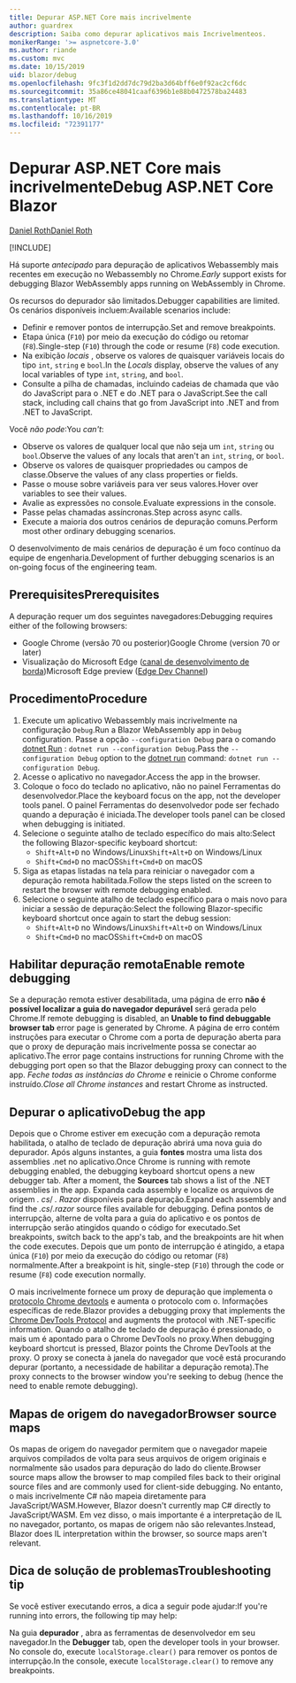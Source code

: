 ```yaml
---
title: Depurar ASP.NET Core mais incrivelmente
author: guardrex
description: Saiba como depurar aplicativos mais Incrivelmenteos.
monikerRange: '>= aspnetcore-3.0'
ms.author: riande
ms.custom: mvc
ms.date: 10/15/2019
uid: blazor/debug
ms.openlocfilehash: 9fc3f1d2dd7dc79d2ba3d64bff6e0f92ac2cf6dc
ms.sourcegitcommit: 35a86ce48041caaf6396b1e88b0472578ba24483
ms.translationtype: MT
ms.contentlocale: pt-BR
ms.lasthandoff: 10/16/2019
ms.locfileid: "72391177"
---
```

# <a name="debug-aspnet-core-blazor"></a><span data-ttu-id="77414-103">Depurar ASP.NET Core mais incrivelmente</span><span class="sxs-lookup"><span data-stu-id="77414-103">Debug ASP.NET Core Blazor</span></span>

[<span data-ttu-id="77414-104">Daniel Roth</span><span class="sxs-lookup"><span data-stu-id="77414-104">Daniel Roth</span></span>](https://github.com/danroth27)

[!INCLUDE[](~/includes/blazorwasm-preview-notice.md)]

<span data-ttu-id="77414-105">Há suporte *antecipado* para depuração de aplicativos Webassembly mais recentes em execução no Webassembly no Chrome.</span><span class="sxs-lookup"><span data-stu-id="77414-105">*Early* support exists for debugging Blazor WebAssembly apps running on WebAssembly in Chrome.</span></span>

<span data-ttu-id="77414-106">Os recursos do depurador são limitados.</span><span class="sxs-lookup"><span data-stu-id="77414-106">Debugger capabilities are limited.</span></span> <span data-ttu-id="77414-107">Os cenários disponíveis incluem:</span><span class="sxs-lookup"><span data-stu-id="77414-107">Available scenarios include:</span></span>

* <span data-ttu-id="77414-108">Definir e remover pontos de interrupção.</span><span class="sxs-lookup"><span data-stu-id="77414-108">Set and remove breakpoints.</span></span>
* <span data-ttu-id="77414-109">Etapa única (`F10`) por meio da execução do código ou retomar (`F8`).</span><span class="sxs-lookup"><span data-stu-id="77414-109">Single-step (`F10`) through the code or resume (`F8`) code execution.</span></span>
* <span data-ttu-id="77414-110">Na exibição *locais* , observe os valores de quaisquer variáveis locais do tipo `int`, `string` e `bool`.</span><span class="sxs-lookup"><span data-stu-id="77414-110">In the *Locals* display, observe the values of any local variables of type `int`, `string`, and `bool`.</span></span>
* <span data-ttu-id="77414-111">Consulte a pilha de chamadas, incluindo cadeias de chamada que vão do JavaScript para o .NET e do .NET para o JavaScript.</span><span class="sxs-lookup"><span data-stu-id="77414-111">See the call stack, including call chains that go from JavaScript into .NET and from .NET to JavaScript.</span></span>

<span data-ttu-id="77414-112">Você *não pode*:</span><span class="sxs-lookup"><span data-stu-id="77414-112">You *can't*:</span></span>

* <span data-ttu-id="77414-113">Observe os valores de qualquer local que não seja um `int`, `string` ou `bool`.</span><span class="sxs-lookup"><span data-stu-id="77414-113">Observe the values of any locals that aren't an `int`, `string`, or `bool`.</span></span>
* <span data-ttu-id="77414-114">Observe os valores de quaisquer propriedades ou campos de classe.</span><span class="sxs-lookup"><span data-stu-id="77414-114">Observe the values of any class properties or fields.</span></span>
* <span data-ttu-id="77414-115">Passe o mouse sobre variáveis para ver seus valores.</span><span class="sxs-lookup"><span data-stu-id="77414-115">Hover over variables to see their values.</span></span>
* <span data-ttu-id="77414-116">Avalie as expressões no console.</span><span class="sxs-lookup"><span data-stu-id="77414-116">Evaluate expressions in the console.</span></span>
* <span data-ttu-id="77414-117">Passe pelas chamadas assíncronas.</span><span class="sxs-lookup"><span data-stu-id="77414-117">Step across async calls.</span></span>
* <span data-ttu-id="77414-118">Execute a maioria dos outros cenários de depuração comuns.</span><span class="sxs-lookup"><span data-stu-id="77414-118">Perform most other ordinary debugging scenarios.</span></span>

<span data-ttu-id="77414-119">O desenvolvimento de mais cenários de depuração é um foco contínuo da equipe de engenharia.</span><span class="sxs-lookup"><span data-stu-id="77414-119">Development of further debugging scenarios is an on-going focus of the engineering team.</span></span>

## <a name="prerequisites"></a><span data-ttu-id="77414-120">Prerequisites</span><span class="sxs-lookup"><span data-stu-id="77414-120">Prerequisites</span></span>

<span data-ttu-id="77414-121">A depuração requer um dos seguintes navegadores:</span><span class="sxs-lookup"><span data-stu-id="77414-121">Debugging requires either of the following browsers:</span></span>

* <span data-ttu-id="77414-122">Google Chrome (versão 70 ou posterior)</span><span class="sxs-lookup"><span data-stu-id="77414-122">Google Chrome (version 70 or later)</span></span>
* <span data-ttu-id="77414-123">Visualização do Microsoft Edge ([canal de desenvolvimento de borda](https://www.microsoftedgeinsider.com))</span><span class="sxs-lookup"><span data-stu-id="77414-123">Microsoft Edge preview ([Edge Dev Channel](https://www.microsoftedgeinsider.com))</span></span>

## <a name="procedure"></a><span data-ttu-id="77414-124">Procedimento</span><span class="sxs-lookup"><span data-stu-id="77414-124">Procedure</span></span>

1. <span data-ttu-id="77414-125">Execute um aplicativo Webassembly mais incrivelmente na configuração `Debug`.</span><span class="sxs-lookup"><span data-stu-id="77414-125">Run a Blazor WebAssembly app in `Debug` configuration.</span></span> <span data-ttu-id="77414-126">Passe a opção `--configuration Debug` para o comando [dotnet Run](/dotnet/core/tools/dotnet-run) : `dotnet run --configuration Debug`.</span><span class="sxs-lookup"><span data-stu-id="77414-126">Pass the `--configuration Debug` option to the [dotnet run](/dotnet/core/tools/dotnet-run) command: `dotnet run --configuration Debug`.</span></span>
1. <span data-ttu-id="77414-127">Acesse o aplicativo no navegador.</span><span class="sxs-lookup"><span data-stu-id="77414-127">Access the app in the browser.</span></span>
1. <span data-ttu-id="77414-128">Coloque o foco do teclado no aplicativo, não no painel Ferramentas do desenvolvedor.</span><span class="sxs-lookup"><span data-stu-id="77414-128">Place the keyboard focus on the app, not the developer tools panel.</span></span> <span data-ttu-id="77414-129">O painel Ferramentas do desenvolvedor pode ser fechado quando a depuração é iniciada.</span><span class="sxs-lookup"><span data-stu-id="77414-129">The developer tools panel can be closed when debugging is initiated.</span></span>
1. <span data-ttu-id="77414-130">Selecione o seguinte atalho de teclado específico do mais alto:</span><span class="sxs-lookup"><span data-stu-id="77414-130">Select the following Blazor-specific keyboard shortcut:</span></span>
   * <span data-ttu-id="77414-131">`Shift+Alt+D` no Windows/Linux</span><span class="sxs-lookup"><span data-stu-id="77414-131">`Shift+Alt+D` on Windows/Linux</span></span>
   * <span data-ttu-id="77414-132">`Shift+Cmd+D` no macOS</span><span class="sxs-lookup"><span data-stu-id="77414-132">`Shift+Cmd+D` on macOS</span></span>
1. <span data-ttu-id="77414-133">Siga as etapas listadas na tela para reiniciar o navegador com a depuração remota habilitada.</span><span class="sxs-lookup"><span data-stu-id="77414-133">Follow the steps listed on the screen to restart the browser with remote debugging enabled.</span></span>
1. <span data-ttu-id="77414-134">Selecione o seguinte atalho de teclado específico para o mais novo para iniciar a sessão de depuração:</span><span class="sxs-lookup"><span data-stu-id="77414-134">Select the following Blazor-specific keyboard shortcut once again to start the debug session:</span></span>
   * <span data-ttu-id="77414-135">`Shift+Alt+D` no Windows/Linux</span><span class="sxs-lookup"><span data-stu-id="77414-135">`Shift+Alt+D` on Windows/Linux</span></span>
   * <span data-ttu-id="77414-136">`Shift+Cmd+D` no macOS</span><span class="sxs-lookup"><span data-stu-id="77414-136">`Shift+Cmd+D` on macOS</span></span>

## <a name="enable-remote-debugging"></a><span data-ttu-id="77414-137">Habilitar depuração remota</span><span class="sxs-lookup"><span data-stu-id="77414-137">Enable remote debugging</span></span>

<span data-ttu-id="77414-138">Se a depuração remota estiver desabilitada, uma página de erro **não é possível localizar a guia do navegador depurável** será gerada pelo Chrome.</span><span class="sxs-lookup"><span data-stu-id="77414-138">If remote debugging is disabled, an **Unable to find debuggable browser tab** error page is generated by Chrome.</span></span> <span data-ttu-id="77414-139">A página de erro contém instruções para executar o Chrome com a porta de depuração aberta para que o proxy de depuração mais incrivelmente possa se conectar ao aplicativo.</span><span class="sxs-lookup"><span data-stu-id="77414-139">The error page contains instructions for running Chrome with the debugging port open so that the Blazor debugging proxy can connect to the app.</span></span> <span data-ttu-id="77414-140">*Feche todas as instâncias do Chrome* e reinicie o Chrome conforme instruído.</span><span class="sxs-lookup"><span data-stu-id="77414-140">*Close all Chrome instances* and restart Chrome as instructed.</span></span>

## <a name="debug-the-app"></a><span data-ttu-id="77414-141">Depurar o aplicativo</span><span class="sxs-lookup"><span data-stu-id="77414-141">Debug the app</span></span>

<span data-ttu-id="77414-142">Depois que o Chrome estiver em execução com a depuração remota habilitada, o atalho de teclado de depuração abrirá uma nova guia do depurador. Após alguns instantes, a guia **fontes** mostra uma lista dos assemblies .net no aplicativo.</span><span class="sxs-lookup"><span data-stu-id="77414-142">Once Chrome is running with remote debugging enabled, the debugging keyboard shortcut opens a new debugger tab. After a moment, the **Sources** tab shows a list of the .NET assemblies in the app.</span></span> <span data-ttu-id="77414-143">Expanda cada assembly e localize os arquivos de origem *. cs*/ *. Razor* disponíveis para depuração.</span><span class="sxs-lookup"><span data-stu-id="77414-143">Expand each assembly and find the *.cs*/*.razor* source files available for debugging.</span></span> <span data-ttu-id="77414-144">Defina pontos de interrupção, alterne de volta para a guia do aplicativo e os pontos de interrupção serão atingidos quando o código for executado.</span><span class="sxs-lookup"><span data-stu-id="77414-144">Set breakpoints, switch back to the app's tab, and the breakpoints are hit when the code executes.</span></span> <span data-ttu-id="77414-145">Depois que um ponto de interrupção é atingido, a etapa única (`F10`) por meio da execução do código ou retomar (`F8`) normalmente.</span><span class="sxs-lookup"><span data-stu-id="77414-145">After a breakpoint is hit, single-step (`F10`) through the code or resume (`F8`) code execution normally.</span></span>

<span data-ttu-id="77414-146">O mais incrivelmente fornece um proxy de depuração que implementa o [protocolo Chrome devtools](https://chromedevtools.github.io/devtools-protocol/) e aumenta o protocolo com o. Informações específicas de rede.</span><span class="sxs-lookup"><span data-stu-id="77414-146">Blazor provides a debugging proxy that implements the [Chrome DevTools Protocol](https://chromedevtools.github.io/devtools-protocol/) and augments the protocol with .NET-specific information.</span></span> <span data-ttu-id="77414-147">Quando o atalho de teclado de depuração é pressionado, o mais um é apontado para o Chrome DevTools no proxy.</span><span class="sxs-lookup"><span data-stu-id="77414-147">When debugging keyboard shortcut is pressed, Blazor points the Chrome DevTools at the proxy.</span></span> <span data-ttu-id="77414-148">O proxy se conecta à janela do navegador que você está procurando depurar (portanto, a necessidade de habilitar a depuração remota).</span><span class="sxs-lookup"><span data-stu-id="77414-148">The proxy connects to the browser window you're seeking to debug (hence the need to enable remote debugging).</span></span>

## <a name="browser-source-maps"></a><span data-ttu-id="77414-149">Mapas de origem do navegador</span><span class="sxs-lookup"><span data-stu-id="77414-149">Browser source maps</span></span>

<span data-ttu-id="77414-150">Os mapas de origem do navegador permitem que o navegador mapeie arquivos compilados de volta para seus arquivos de origem originais e normalmente são usados para depuração do lado do cliente.</span><span class="sxs-lookup"><span data-stu-id="77414-150">Browser source maps allow the browser to map compiled files back to their original source files and are commonly used for client-side debugging.</span></span> <span data-ttu-id="77414-151">No entanto, o mais incrivelmente C# não mapeia diretamente para JavaScript/WASM.</span><span class="sxs-lookup"><span data-stu-id="77414-151">However, Blazor doesn't currently map C# directly to JavaScript/WASM.</span></span> <span data-ttu-id="77414-152">Em vez disso, o mais importante é a interpretação de IL no navegador, portanto, os mapas de origem não são relevantes.</span><span class="sxs-lookup"><span data-stu-id="77414-152">Instead, Blazor does IL interpretation within the browser, so source maps aren't relevant.</span></span>

## <a name="troubleshooting-tip"></a><span data-ttu-id="77414-153">Dica de solução de problemas</span><span class="sxs-lookup"><span data-stu-id="77414-153">Troubleshooting tip</span></span>

<span data-ttu-id="77414-154">Se você estiver executando erros, a dica a seguir pode ajudar:</span><span class="sxs-lookup"><span data-stu-id="77414-154">If you're running into errors, the following tip may help:</span></span>

<span data-ttu-id="77414-155">Na guia **depurador** , abra as ferramentas de desenvolvedor em seu navegador.</span><span class="sxs-lookup"><span data-stu-id="77414-155">In the **Debugger** tab, open the developer tools in your browser.</span></span> <span data-ttu-id="77414-156">No console do, execute `localStorage.clear()` para remover os pontos de interrupção.</span><span class="sxs-lookup"><span data-stu-id="77414-156">In the console, execute `localStorage.clear()` to remove any breakpoints.</span></span>
